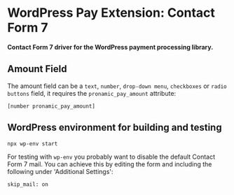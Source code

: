# WordPress Pay Extension: Contact Form 7

**Contact Form 7 driver for the WordPress payment processing library.**

## Amount Field

The amount field can be a `text`, `number`, `drop-down menu`, `checkboxes` or `radio buttons` field,
it requires the `pronamic_pay_amount` attribute:

```
[number pronamic_pay_amount]
```

## WordPress environment for building and testing

```
npx wp-env start
```

For testing with `wp-env` you probably want to disable the default Contact Form 7 mail.
You can achieve this by editing the form and including the following under 'Additional Settings':

```
skip_mail: on
```

